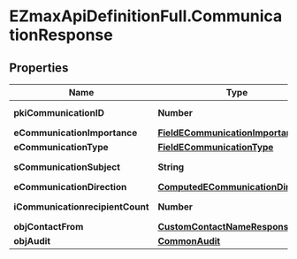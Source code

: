 # EZmaxApiDefinitionFull.CommunicationResponse

## Properties

Name | Type | Description | Notes
------------ | ------------- | ------------- | -------------
**pkiCommunicationID** | **Number** | The unique ID of the Communication. | 
**eCommunicationImportance** | [**FieldECommunicationImportance**](FieldECommunicationImportance.md) |  | 
**eCommunicationType** | [**FieldECommunicationType**](FieldECommunicationType.md) |  | 
**sCommunicationSubject** | **String** | The subject of the Communication | 
**eCommunicationDirection** | [**ComputedECommunicationDirection**](ComputedECommunicationDirection.md) |  | 
**iCommunicationrecipientCount** | **Number** | The count of Communicationrecipient | 
**objContactFrom** | [**CustomContactNameResponse**](CustomContactNameResponse.md) |  | 
**objAudit** | [**CommonAudit**](CommonAudit.md) |  | 


